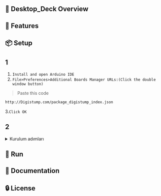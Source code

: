 ## 👀 Desktop_Deck Overview  

## 🚀 Features  

## 📦 Setup 
## 1
1. `Install and open Arduino IDE`
2. `File>Preferences>Additional Boards Manager URLs:(Click the double window button)`
>Paste this code  
```bash
http://Digistump.com/package_digistump_index.json
```
3.`Click OK`
## 2
<details>
<summary>Kurulum adımları</summary>

1. `npm install`
2. `npm run build`

<p align="right">🔗 <strong>Blog:</strong> <a href="https://my-blog.example.com">my-blog.example.com</a></p>

</details>

## 🎉 Run  

## 📜 Documentation  

## 🔒 License  
